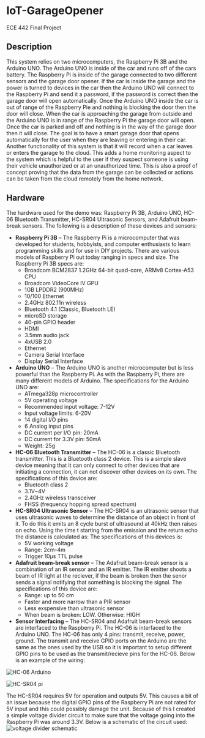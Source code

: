 # IoT-GarageOpener
ECE 442 Final Project

## Description
  This system relies on two microcomputers, the Raspberry Pi 3B and the Arduino UNO.  The Arduino UNO is inside of the car and runs off of the cars battery.  The Raspberry Pi is inside of the garage connected to two different sensors and the garage door opener.  If the car is inside the garage and the power is turned to devices in the car then the Arduino UNO will connect to the Raspberry Pi and send it a password, if the password is correct then the garage door will open automatically.  Once the Arduino UNO inside the car is out of range of the Raspberry Pie and nothing is blocking the door then the door will close.  When the car is approaching the garage from outside and the Arduino UNO is in range of the Raspberry Pi the garage door will open.  Once the car is parked and off and nothing is in the way of the garage door then it will close.  The goal is to have a smart garage door that opens automatically for the user when they are leaving or entering in their car.
    Another functionality of this system is that it will record when a car leaves or enters the garage to the cloud.  This adds a home monitoring aspect to the system which is helpful to the user if they suspect someone is using their vehicle unauthorized or at an unauthorized time.  This is also a proof of concept proving that the data from the garage can be collected or actions can be taken from the cloud remotely from the home network. 
    
## Hardware
The hardware used for the demo was: Raspberry Pi 3B, Arduino UNO, HC-06 Bluetooth Transmitter, HC-SR04 Ultrasonic Sensors, and Adafruit beam-break sensors.  The following is a description of these devices and sensors:

   * **Raspberry Pi 3B** – The Raspberry Pi is a microcomputer that was developed for students, hobbyists, and computer enthusiasts to learn programming skills and for use in DIY projects. There are various models of Raspberry Pi out today ranging in specs and size.  The Raspberry Pi 3B specs are:
        * Broadcom BCM2837 1.2GHz 64-bit quad-core, ARMv8 Cortex-A53 CPU
        * Broadcom VideoCore IV GPU
        * 1GB LPDDR2 (900MHz)
        * 10/100 Ethernet
        * 2.4GHz 802.11n wireless
        * Bluetooth 4.1 (Classic, Bluetooth LE)
        * microSD storage
        * 40-pin GPIO header
        * HDMI
        * 3.5mm audio jack
        * 4xUSB 2.0
        * Ethernet
        * Camera Serial Interface
        * Display Serial Interface
   * **Arduino UNO** – The Arduino UNO is another microcomputer but is less powerful than the Raspberry Pi.  As with the Raspberry Pi, there are many different models of Arduino.  The specifications for the Arduino UNO are:
        * ATmega328p microcontroller
        * 5V operating voltage
        * Recommended input voltage: 7-12V
        * Input voltage limits: 6-20V
        * 14 digital I/O pins
        * 6 Analog input pins
        * DC current per I/O pin: 20mA
        * DC current for 3.3V pin: 50mA
        * Weight: 25g
   * **HC-06 Bluetooth Transmitter** – The HC-06 is a classic Bluetooth transmitter.  This is a Bluetooth class 2 device.  This is a simple slave device meaning that it can only connect to other devices that are initiating a connection, it can not discover other devices on its own.  The specifications of this device are:
        * Bluetooth class 2
        * 3.1V~4V
        * 2.4GHz wireless transceiver
        * FHSS (frequency hopping spread spectrum)
   * **HC-SR04 Ultrasonic Sensor** – The HC-SR04 is an ultrasonic sensor that uses ultrasonic waves to determine the distance of an object in front of it.  To do this it emits an 8 cycle burst of ultrasound at 40kHz then raises on echo.  Using the time t starting from the emission and the return echo the distance is calculated as: 
	The specifications of this devices is:
        * 5V working voltage
        * Range: 2cm-4m
        * Trigger 10µs TTL pulse
   * **Adafruit beam-break sensor** – The Adafruit beam-break sensor is a combination of an IR sensor and an IR emitter.  The IR emitter shoots a beam of IR light at the reciever, if the beam is broken then the senor sends a signal notifying that something is blocking the signal.  The specifications of this device are:
        * Range: up to 50 cm
        * Faster and more narrow than a PIR sensor
        * Less exspensive than ultrasonic sensor
        * When beam is broken: LOW. Otherwise: HIGH
   * **Sensor Interfacing** – The HC-SR04 and Adafruit beam-break sensors are interfaced to the Raspberry Pi.  The HC-06 is interfaced to the Arduino UNO.  The HC-06 has only 4 pins: transmit, receive, power, ground.  The transmit and receive GPIO ports on the Arduino are the same as the ones used by the USB so it is important to setup different GPIO pins to be used as the transmit/recieve pins for the HC-06.  Below is an example of the wiring:

![HC-06 Arduino](https://user-images.githubusercontent.com/46805337/128111975-54916cdd-93bf-4ff9-955a-c6d74cb06837.png)

![HC-SR04 pi](https://user-images.githubusercontent.com/46805337/128112040-757a007e-1ddf-40e2-8b5a-9d4a7183494d.png)

The HC-SR04 requires 5V for operation and outputs 5V.  This causes a bit of an issue because the digital GPIO pins of the Raspberry Pi are not rated for 5V input and this could possibly damage the unit.  Because of this I created a simple voltage divider circuit to make sure that the voltage going into the Raspberry Pi was around 3.3V.  Below is a schematic of the circuit used:
![voltage divider schematic](https://user-images.githubusercontent.com/46805337/128112127-88e3d51f-6335-4e0f-b99b-d988575477c6.png)


    
